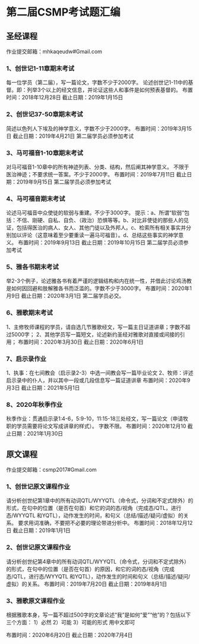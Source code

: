 # 第二届CSMP考试题汇编

## 圣经课程

作业提交邮箱：mhkaqeudw#Gmail.com

### 1、创世记1-11章期末考试

每一位学员（第二届），写一篇论文，字数不少于2000字。
论述创世记1-11中的基督。即：列举3个以上的经文信息，并论证这些人和事件是如何预表基督的。
布置时间：2018年12月28日
截止日期：2019年1月15日

### 2、创世记37-50章期末考试

简述以色列人下埃及的神学意义，字数不少于2000字。
布置时间：2019年3月15日
截止日期：2019年4月21日
第二届学员必须参加考试

### 3、马可福音1-10章期末考试

对马可福音1-10章中的所有神迹列表、分类、结构，然后阐其神学意义。
不限于医治神迹；不要求统一答案。不少于2000字。
布置时间：2019年7月11日
截止日期：2019年9月15日
第二届学员必须参加考试

### 4、马可福音期末考试

论述马可福音中众使徒的软弱与重建。不少于3000字。
提示：a、所谓“软弱”包括：不信、刚硬、自私、自负、（政治）恐惧等等。b、对比非使徒的那些人的见证，包括得医治的病人、女人、其他门徒以及外邦人。c、检索所有相关事实并分别加以评论（这意味着至少要重读一遍马可福音）。d、总结这些事实的神学意义。
布置时间：2019年9月13日
截止日期：2019年10月15日
第二届学员必须参加考试

### 5、雅各书期末考试

举2-3个例子，论述雅各书有着严谨的逻辑结构和内在统一性，并借此讨论鸡汤教是如何因回避和肢解雅各书而泛滥的。字数不少于3000字。
布置时间：2020年1月9日
截止日期：2020年3月1日
第二届学员必交。

### 6、雅歌期末考试

1、主修牧师课程的学员，请自选几节雅歌经文，写一篇主日证道讲章；字数不超过5000字；
2、其他学员写一篇短文，论述新约圣经对雅歌对直接或间接的引用；
布置时间：2020年3月30日
截止日期：2020年6月1日

### 7、启示录作业

1、执事：在七间教会（启示录2-3）中选一间教会写一篇毕业论文
2、牧师：评述启示录中的仆人，并以其中一段或几段信息写一篇证道讲章
布置时间：2020年9月3日
截止日期：2021年5月1日

### 8、2020年秋季作业

秋季作业：贯通启示录1:4-6，5:9-10，11:15-18三处经文，写一篇论文（申请牧职的学员需要将论文写成讲章的样式）。
字数不限。
布置时间：2020年12月10
截止日期：2021年1月30日

## 原文课程

作业提交邮箱：csmp2017#Gmail.com

### 1、创世记原文课程作业

请分析创世纪第1章中的所有动词QTL/WYYQTL（命令式，分词和不定式除外）的形式，在句中的位置（是否在句首）和它的词的态/视角（完成态/QTL，进行态/WYYQTL 和YQTL），动作发生的时间，和句义（总结/描述/疑问/虚拟）的关系。
要求用词准确，不要把不必要的理论带进分析中。
布置时间：2018年12月12日
截止日期：2019年1月1日

### 2、创世记原文课程作业

请分析创世纪第4章中的所有动词QTL/WYYQTL（命令式，分词和不定式除外）的形式，在句中的位置（是否在句首）的原因，和它的词的态/视角（完成态/QTL，进行态/WYYQTL 和YQTL），动作发生的时间和句义（总结/描述/疑问/虚拟）的关系。
布置时间：2019年7月20日
截止日期：2019年8月1日

### 3、雅歌原文课程作业

根据雅歌本身，写一篇不超过500字的文章论述“我”是如何“爱”“他”的？包括以下三个方面：
1）必然
2）可能
3）可能的形式
用中文即可

布置时间：2020年6月20日
截止日期：2020年7月4日
